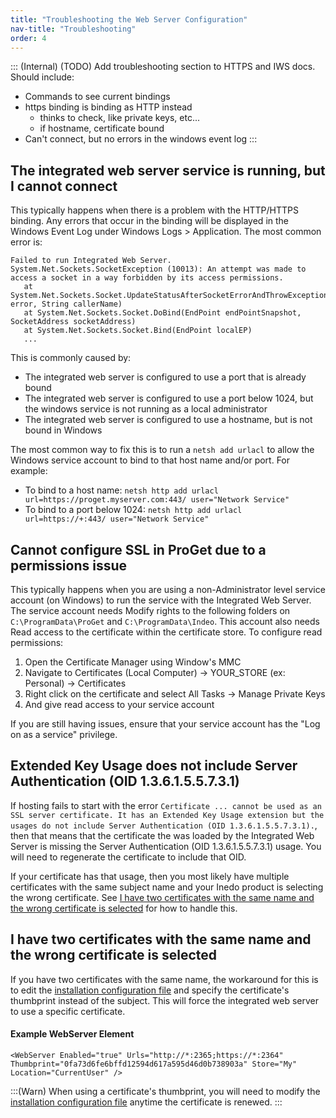 ```yaml
---
title: "Troubleshooting the Web Server Configuration"
nav-title: "Troubleshooting"
order: 4
---
```


::: (Internal) (TODO)
Add troubleshooting section to HTTPS and IWS docs.  Should include:
- Commands to see current bindings
- https binding is binding as HTTP instead
   - thinks to check, like private keys, etc...
   - if hostname, certificate bound
- Can't connect, but no errors in the windows event log
:::

## The integrated web server service is running, but I cannot connect
This typically happens when there is a problem with the HTTP/HTTPS binding.  Any errors that occur in the binding will be displayed in the Windows Event Log under Windows Logs > Application.  The most common error is:

```
Failed to run Integrated Web Server.
System.Net.Sockets.SocketException (10013): An attempt was made to access a socket in a way forbidden by its access permissions.
   at System.Net.Sockets.Socket.UpdateStatusAfterSocketErrorAndThrowException(SocketError error, String callerName)
   at System.Net.Sockets.Socket.DoBind(EndPoint endPointSnapshot, SocketAddress socketAddress)
   at System.Net.Sockets.Socket.Bind(EndPoint localEP)
   ...
```

This is commonly caused by:
- The integrated web server is configured to use a port that is already bound
- The integrated web server is configured to use a port below 1024, but the windows service is not running as a local administrator
- The integrated web server is configured to use a hostname, but is not bound in Windows

The most common way to fix this is to run a `netsh add urlacl` to allow the Windows service account to bind to that host name and/or port.  For example: 
- To bind to a host name: `netsh http add urlacl url=https://proget.myserver.com:443/ user="Network Service"` 
- To bind to a port below 1024: `netsh http add urlacl url=https://+:443/ user="Network Service"` 

## Cannot configure SSL in ProGet due to a permissions issue

This typically happens when you are using a non-Administrator level service account (on Windows) to run the service with the Integrated Web Server.  The service account needs Modify rights to the following folders on `C:\ProgramData\ProGet` and `C:\ProgramData\Indeo`.  This account also needs Read access to the certificate within the certificate store.  To configure read permissions:
1. Open the Certificate Manager using Window's MMC
2. Navigate to Certificates (Local Computer) -> YOUR_STORE (ex: Personal) -> Certificates
3. Right click on the certificate and select All Tasks -> Manage Private Keys
4. And give read access to your service account

If you are still having issues, ensure that your service account has the "Log on as a service" privilege.

## Extended Key Usage does not include Server Authentication (OID 1.3.6.1.5.5.7.3.1)
If hosting fails to start with the error `Certificate ... cannot be used as an SSL server certificate. It has an Extended Key Usage extension but the usages do not include Server Authentication (OID 1.3.6.1.5.5.7.3.1).`, then that means that the certificate the was loaded by the Integrated Web Server is missing the Server Authentication (OID 1.3.6.1.5.5.7.3.1) usage.  You will need to regenerate the certificate to include that OID.  

If your certificate has that usage, then you most likely have multiple certificates with the same subject name and your Inedo product is selecting the wrong certificate. See [I have two certificates with the same name and the wrong certificate is selected](#i-have-two-certificates-with-the-same-name-and-the-wrong-certificate-is-selected) for how to handle this.

## I have two certificates with the same name and the wrong certificate is selected
If you have two certificates with the same name, the workaround for this is to edit the [installation configuration file](/docs/installation/configuration-files) and specify the certificate's thumbprint instead of the subject.  This will force the integrated web server to use a  specific certificate.  

#### Example WebServer Element
```
<WebServer Enabled="true" Urls="http://*:2365;https://*:2364"  Thumbprint="0fa73d6fe6bffd12594d617a595d46d0b738903a" Store="My" Location="CurrentUser" />
```

:::(Warn)
When using a certificate's thumbprint, you will need to modify the [installation configuration file](/docs/installation/configuration-files) anytime the certificate is renewed.
:::